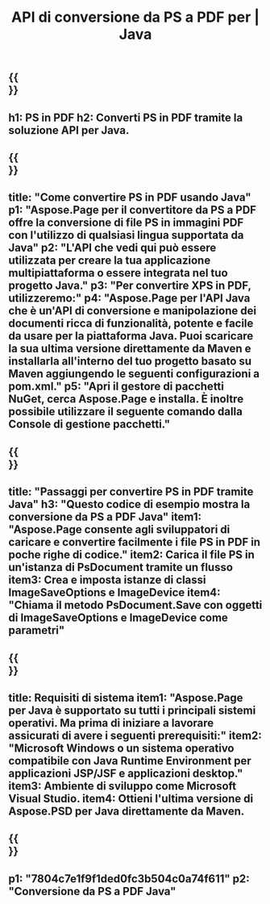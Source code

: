 ﻿---
translation: true
template: /_templates/_conversion-child-java.md
title: API di conversione da PS a PDF per | Java
url: /java/conversion/ps-to-pdf/
description: Esempio di codice di conversione Java per il formato PS in file PDF. Utilizzare questo codice di esempio per convertire PS in PDF all'interno di qualsiasi applicazione basata su Java Web o Desktop.
informat: PS
outformat: PDF
otherformats: XPS EPS
---

{{<section banner>}}
---
h1: PS in PDF
h2: Converti PS in PDF tramite la soluzione API per Java.
---

{{<section overview>}}
---
title: "Come convertire PS in PDF usando Java"
p1: "Aspose.Page per il convertitore da PS a PDF offre la conversione di file PS in immagini PDF con l'utilizzo di qualsiasi lingua supportata da Java"
p2: "L'API che vedi qui può essere utilizzata per creare la tua applicazione multipiattaforma o essere integrata nel tuo progetto Java."
p3: "Per convertire XPS in PDF, utilizzeremo:"
p4: "Aspose.Page per l'API Java che è un'API di conversione e manipolazione dei documenti ricca di funzionalità, potente e facile da usare per la piattaforma Java. Puoi scaricare la sua ultima versione direttamente da Maven e installarla all'interno del tuo progetto basato su Maven aggiungendo le seguenti configurazioni a pom.xml."
p5: "Apri il gestore di pacchetti NuGet, cerca Aspose.Page e installa. È inoltre possibile utilizzare il seguente comando dalla Console di gestione pacchetti."
---

{{<section feature1>}}
---
title: "Passaggi per convertire PS in PDF tramite Java"
h3: "Questo codice di esempio mostra la conversione da PS a PDF Java"
item1: "Aspose.Page consente agli sviluppatori di caricare e convertire facilmente i file PS in PDF in poche righe di codice."
item2: Carica il file PS in un'istanza di PsDocument tramite un flusso
item3: Crea e imposta istanze di classi ImageSaveOptions e ImageDevice
item4: "Chiama il metodo PsDocument.Save con oggetti di ImageSaveOptions e ImageDevice come parametri"
---

{{<section feature2>}}
---
title: Requisiti di sistema
item1: "Aspose.Page per Java è supportato su tutti i principali sistemi operativi. Ma prima di iniziare a lavorare assicurati di avere i seguenti prerequisiti:"
item2: "Microsoft Windows o un sistema operativo compatibile con Java Runtime Environment per applicazioni JSP/JSF e applicazioni desktop."
item3: Ambiente di sviluppo come Microsoft Visual Studio.
item4: Ottieni l'ultima versione di Aspose.PSD per Java direttamente da Maven.
---

{{<section gist>}}
---
p1: "7804c7e1f9f1ded0fc3b504c0a74f611"
p2: "Conversione da PS a PDF Java"
---
